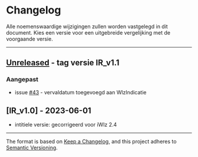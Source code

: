# Changelog
Alle noemenswaardige wijzigingen zullen worden vastgelegd in dit document. 
Kies een versie voor een uitgebreide vergelijking met de voorgaande versie.

---
## [Unreleased] - tag versie IR_v1.1
### Aangepast
- issue [#43](https://github.com/iStandaarden/iWlz-indicatie/issues/43) - vervaldatum toegevoegd aan WlzIndicatie

## [IR_v1.0] - 2023-06-01
- intitiele versie: gecorrigeerd voor iWlz 2.4



[unreleased]: https://github.com/iStandaarden/iWlz-indicatie/compare/Versie-1.3-rc1...master
[commit-history]: https://github.com/iStandaarden/iWlz-indicatie/compare/v1.2.0...master
[IR_v1.1]: https://github.com/iStandaarden/iWlz-indicatie/compare/v1.2.0...Versie-1.3-rc1
[v1.0.0]: https://github.com/iStandaarden/iWlz-indicatie/compare/v0.9.7...v1.0.0

---
The format is based on [Keep a Changelog](https://keepachangelog.com/en/1.0.0/),
and this project adheres to [Semantic Versioning](https://semver.org/spec/v2.0.0.html).
